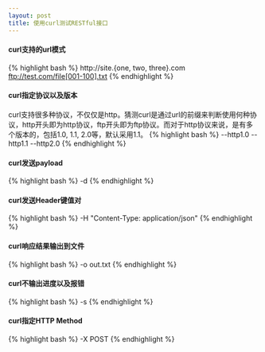 ```yaml
---
layout: post
title: 使用curl测试RESTful接口
---
```



#### curl支持的url模式
{% highlight bash %}
http://site.{one, two, three}.com
ftp://test.com/file[001-100].txt
{% endhighlight %}

#### curl指定协议以及版本
curl支持很多种协议，不仅仅是http。猜测curl是通过url的前缀来判断使用何种协议，http开头即为http协议，ftp开头即为ftp协议。而对于http协议来说，是有多个版本的，包括1.0, 1.1, 2.0等，默认采用1.1。
{% highlight bash %}
--http1.0
--http1.1
--http2.0
{% endhighlight %}

#### curl发送payload
{% highlight bash %}
-d 
{% endhighlight %}

#### curl发送Header键值对
{% highlight bash %}
-H "Content-Type: application/json"
{% endhighlight %}

#### curl响应结果输出到文件
{% highlight bash %}
-o out.txt
{% endhighlight %}


#### curl不输出进度以及报错
{% highlight bash %}
-s
{% endhighlight %}

#### curl指定HTTP Method
{% highlight bash %}
-X POST
{% endhighlight %}
